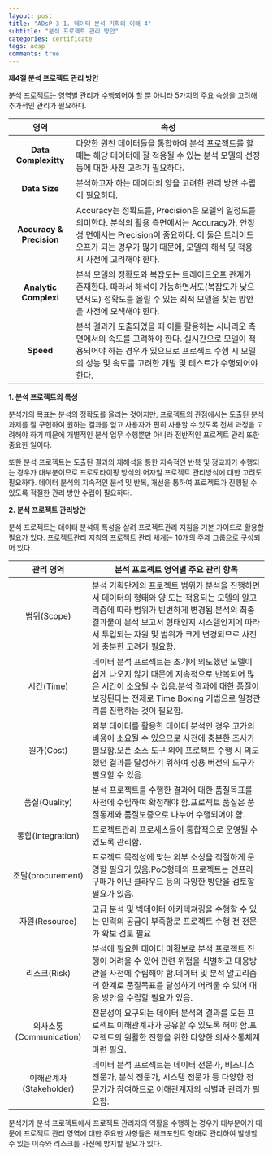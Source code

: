 ```yaml
---
layout: post
title: "ADsP 3-1. 데이터 분석 기획의 이해-4"
subtitle: "분석 프로젝트 관리 방안"
categories: certificate
tags: adsp
comments: true
---
```


**제4절 분석 프로젝트 관리 방안**

분석 프로젝트는 영역별 관리가 수행되어야 할 뿐 아니라 5가지의 주요 속성을 고려해 추가적인 관리가 필요하다.

|           영역           | 속성                                                         |
| :----------------------: | ------------------------------------------------------------ |
|   **Data Complexitty**   | 다양한 원천 데이터들을 통합하여 분석 프로젝트를 할 때는 해당 데이터에 잘 적용될 수 있는 분석 모델의 선정 등에 대한 사전 고려가 필요하다. |
|      **Data Size**       | 분석하고자 하는 데이터의 양을 고려한 관리 방안 수립이 필요하다. |
| **Accuracy & Precision** | Accuracy는 정확도를, Precision은 모델의 일정도를 의미한다. 분석의 활용 측면에서는 Accuracy가, 안정성 면에서는 Precision이 중요하다. 이 둘은 트레이드오프가 되는 경우가 많기 때문에, 모델의 해석 및 적용 시 사전에 고려해야 한다. |
|  **Analytic Complexi**   | 분석 모델의 정확도와 복잡도는 트레이드오프 관계가 존재한다. 따라서 해석이 가능하면서도(복잡도가 낮으면서도) 정확도를 올릴 수 있는 최적 모델을 찾는 방안을 사전에 모색해야 한다. |
|        **Speed**         | 분석 결과가 도출되었을 때 이를 활용하는 시나리오 측면에서의 속도를 고려해야 한다. 실시간으로 모델이 적용되어야 하는 경우가 있으므로 프로젝트 수행 시 모델의 성능 및 속도를 고려한 개발 및 테스트가 수행되어야 한다. |

**1. 분석 프로젝트의 특성**

 분석가의 목표는 분석의 정확도를 올리는 것이지만, 프로젝트의 관점에서는 도출된 분석 과제를 잘 구현하여 원하는 결과를 얻고 사용자가 편히 사용할 수 있도록 전체 과정을 고려해야 하기 때문에 개별적인 분석 업무 수행뿐만 아니라 전반적인 프로젝트 관리 또한 중요한 일이다.

 또한 분석 프로젝트는 도출된 결과의 재해석을 통한 지속적인 반복 및 정교화가 수행되는 경우가 대부분이므로 프로토타이핑 방식의 어자일 프로젝트 관리방식에 대한 고려도 필요하다. 데이터 분석의 지속적인 분석 및 반복, 개선을 통하여 프로젝트가 진행될 수 있도록 적절한 관리 방안 수립이 필요하다.



**2. 분석 프로젝트 관리방안**

분석 프로젝트는 데이터 분석의 특성을 살려 프로젝트관리 지침을 기본 가이드로 활용할 필요가 있다. 프로젝트관리 지침의 프로젝트 관리 체계는 10개의 주제 그룹으로 구성되어 있다. 

|      **관리 영역**      | **분석 프로젝트 영역별 주요 관리 항목**                      |
| :---------------------: | ------------------------------------------------------------ |
|       범위(Scope)       | 분석 기획단계의 프로젝트 범위가 분석을 진행하면서 데이터의 형태와 양 도는 적용되는 모델의 알고리즘에 따라 범위가 빈번하게 변경됨.분석의 최종 결과물이 분석 보고서 형태인지 시스템인지에 따라서 투입되는 자원 및 범위가 크게 변경되므로 사전에 충분한 고려가 필요함. |
|       시간(Time)        | 데이터 분석 프로젝트는 초기에 의도했던 모델이 쉽게 나오지 않기 때문에 지속적으로 반복되어 많은 시간이 소요될 수 있음.분석 결과에 대한 품질이 보장된다는 전제로 Time Boxing 기법으로 일정관리를 진행하는 것이 필요함. |
|       원가(Cost)        | 외부 데이터를 활용한 데이터 분석인 경우 고가의 비용이 소요될 수 있으므로 사전에 충분한 조사가 필요함.오픈 소스 도구 외에 프로젝트 수행 시 의도했던 결과를 달성하기 위하여 상용 버전의 도구가 필요할 수 있음. |
|      품질(Quality)      | 분석 프로젝트를 수행한 결과에 대한 품질목표를 사전에 수립하여 확정해야 함.프로젝트 품질은 품질통제와 품질보증으로 나누어 수행되어야 함. |
|    통합(Integration)    | 프로젝트관리 프로세스들이 통합적으로 운영될 수 있도록 관리함. |
|    조달(procurement)    | 프로젝트 목적성에 맞는 외부 소싱을 적절하게 운영할 필요가 있음.PoC형태의 프로젝트는 인프라 구매가 아닌 클라우드 등의 다양한 방안을 검토할 필요가 있음. |
|     자원(Resource)      | 고급 분석 및 빅데이터 아키텍쳐링을 수행할 수 있는 인력의 공급이 부족함로 프로젝트 수행 전 전문가 확보 검토 필요 |
|      리스크(Risk)       | 분석에 필요한 데이터 미확보로 분석 프로젝트 진행이 어려울 수 있어 관련 위험을 식별하고 대응방안을 사전에 수립해야 함.데이터 및 분석 알고리즘의 한계로 품질목표를 달성하기 어려울 수 있어 대응 방안을 수립할 필요가 있음. |
| 의사소통(Communication) | 전문성이 요구되는 데이터 분석의 결과를 모든 프로젝트 이해관계자가 공유할 수 있도록 해야 함.프로젝트의 원활한 진행을 위한 다양한 의사소통체계 마련 필요. |
| 이해관계자(Stakeholder) | 데이터 분석 프로젝트는 데이터 전문가, 비즈니스 전문가, 분석 전문가, 시스템 전문가 등 다양한 전문가가 참여하므로 이해관계자의 식별과 관리가 필요함. |

분석가가 분석 프로젝트에서 프로젝트 관리자의 역활을 수행하는 경우가 대부분이기 때문에 프로젝트 관리 영역에 대한 주요한 사항들은 체크포인트 형태로 관리하여 발생할 수 있는 이슈와 리스크를 사전에 방지할 필요가 있다.
